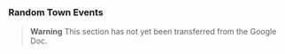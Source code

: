### Random Town Events

> **Warning**
> This section has not yet been transferred from the Google Doc.
